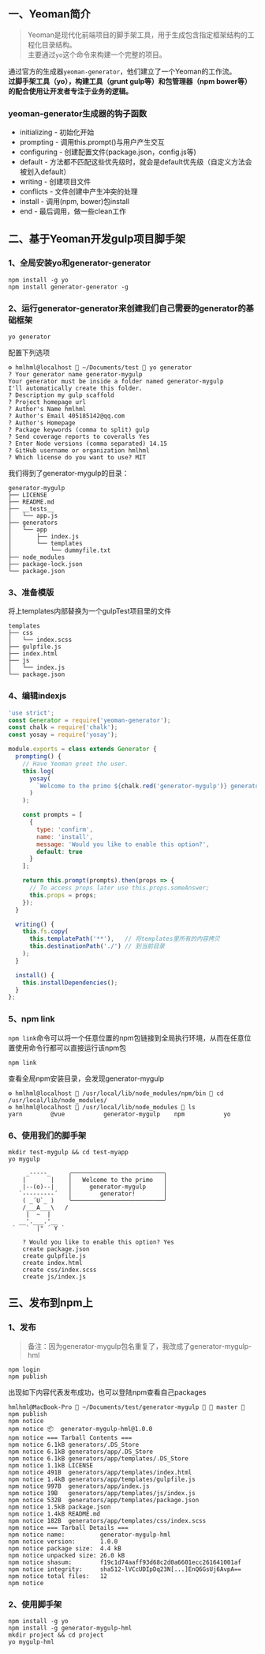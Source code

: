 ## 一、Yeoman简介

> Yeoman是现代化前端项目的脚手架工具，用于生成包含指定框架结构的工程化目录结构。  
主要通过`yo`这个命令来构建一个完整的项目。  

通过官方的生成器`yeoman-generator`，他们建立了一个Yeoman的工作流。  
**过脚手架工具（yo），构建工具（grunt gulp等）和包管理器（npm bower等）的配合使用让开发者专注于业务的逻辑。**

### yeoman-generator生成器的钩子函数

* initializing - 初始化开始
* prompting - 调用this.prompt()与用户产生交互
* configuring - 创建配置文件(package.json，config.js等)
* default - 方法都不匹配这些优先级时，就会是default优先级（自定义方法会被划入default）
* writing - 创建项目文件
* conflicts - 文件创建中产生冲突的处理
* install - 调用(npm, bower)包install
* end - 最后调用，做一些clean工作

## 二、基于Yeoman开发gulp项目脚手架

### 1、全局安装yo和generator-generator

```shell
npm install -g yo    
npm install generator-generator -g 
```

### 2、运行generator-generator来创建我们自己需要的generator的基础框架
```shell
yo generator
```
配置下列选项
```shell
⚙ hmlhml@localhost  ~/Documents/test  yo generator
? Your generator name generator-mygulp
Your generator must be inside a folder named generator-mygulp
I'll automatically create this folder.
? Description my gulp scaffold
? Project homepage url
? Author's Name hmlhml
? Author's Email 405185142@qq.com
? Author's Homepage
? Package keywords (comma to split) gulp
? Send coverage reports to coveralls Yes
? Enter Node versions (comma separated) 14.15
? GitHub username or organization hmlhml
? Which license do you want to use? MIT
```

我们得到了generator-mygulp的目录：

    generator-mygulp
    ├── LICENSE
    ├── README.md
    ├── __tests__
    │   └── app.js
    ├── generators
    │   └── app
    │       ├── index.js
    │       └── templates
    │           └── dummyfile.txt
    ├── node_modules
    ├── package-lock.json
    └── package.json


### 3、准备模版
将上templates内部替换为一个gulpTest项目里的文件

    templates
    ├── css
    │   └── index.scss
    ├── gulpfile.js
    ├── index.html
    ├── js
    │   └── index.js
    └── package.json

### 4、编辑indexjs

```javascript
'use strict';
const Generator = require('yeoman-generator');
const chalk = require('chalk');
const yosay = require('yosay');

module.exports = class extends Generator {
  prompting() {
    // Have Yeoman greet the user.
    this.log(
      yosay(
        `Welcome to the primo ${chalk.red('generator-mygulp')} generator!`
      )
    );

    const prompts = [
      {
        type: 'confirm',
        name: 'install',
        message: 'Would you like to enable this option?',
        default: true
      }
    ];

    return this.prompt(prompts).then(props => {
      // To access props later use this.props.someAnswer;
      this.props = props;
    });
  }

  writing() {
    this.fs.copy(
      this.templatePath('**'),   // 将templates里所有的内容拷贝
      this.destinationPath('./') // 到当前目录
    );
  }

  install() {
    this.installDependencies();
  }
};

```

### 5、npm link
`npm link`命令可以将一个任意位置的npm包链接到全局执行环境，从而在任意位置使用命令行都可以直接运行该npm包

```shell
npm link
```
查看全局npm安装目录，会发现generator-mygulp
```shell
⚙ hmlhml@localhost  /usr/local/lib/node_modules/npm/bin  cd /usr/local/lib/node_modules/
⚙ hmlhml@localhost  /usr/local/lib/node_modules  ls
yarn        @vue           generator-mygulp    npm           yo
```

### 6、使用我们的脚手架

```shell
mkdir test-mygulp && cd test-myapp
yo mygulp

     _-----_     ╭──────────────────────────╮
    |       |    │   Welcome to the primo   │
    |--(o)--|    │     generator-mygulp     │
   `---------´   │        generator!        │
    ( _´U`_ )    ╰──────────────────────────╯
    /___A___\   /
     |  ~  |     
   __'.___.'__   
 ´   `  |° ´ Y ` 

    ? Would you like to enable this option? Yes
    create package.json
    create gulpfile.js
    create index.html
    create css/index.scss
    create js/index.js
```




## 三、发布到npm上

### 1、发布
> 备注：因为generator-mygulp包名重复了，我改成了generator-mygulp-hml

```shell
npm login
npm publish
```

出现如下内容代表发布成功，也可以登陆npm查看自己packages
```shell
hmlhml@MacBook-Pro  ~/Documents/test/generator-mygulp   master  npm publish
npm notice 
npm notice 📦  generator-mygulp-hml@1.0.0
npm notice === Tarball Contents === 
npm notice 6.1kB generators/.DS_Store                   
npm notice 6.1kB generators/app/.DS_Store               
npm notice 6.1kB generators/app/templates/.DS_Store     
npm notice 1.1kB LICENSE                                
npm notice 491B  generators/app/templates/index.html    
npm notice 1.4kB generators/app/templates/gulpfile.js   
npm notice 997B  generators/app/index.js                
npm notice 19B   generators/app/templates/js/index.js   
npm notice 532B  generators/app/templates/package.json  
npm notice 1.5kB package.json                           
npm notice 1.4kB README.md                              
npm notice 182B  generators/app/templates/css/index.scss
npm notice === Tarball Details === 
npm notice name:          generator-mygulp-hml                    
npm notice version:       1.0.0                                   
npm notice package size:  4.4 kB                                  
npm notice unpacked size: 26.0 kB                                 
npm notice shasum:        f19c1d74aaff93d68c2d0a6601ecc261641001af
npm notice integrity:     sha512-lVCcUDIpDq23N[...]EnQ6GsUj6AvpA==
npm notice total files:   12                                      
npm notice 
```

### 2、使用脚手架
```shell
npm install -g yo
npm install -g generator-mygulp-hml
mkdir project && cd project
yo mygulp-hml
```